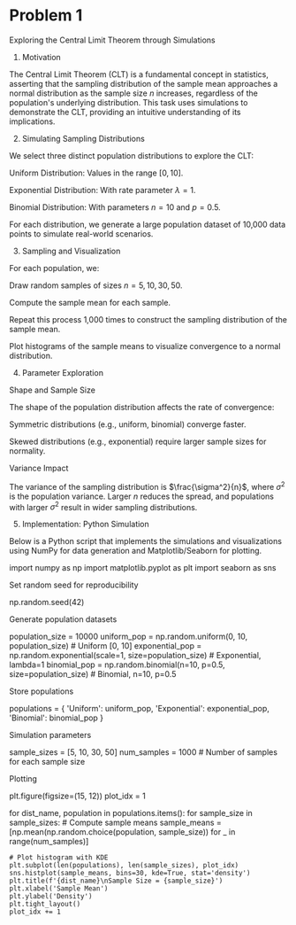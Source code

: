 # Problem 1
Exploring the Central Limit Theorem through Simulations

1. Motivation

The Central Limit Theorem (CLT) is a fundamental concept in statistics, asserting that the sampling distribution of the sample mean approaches a normal distribution as the sample size $n$ increases, regardless of the population's underlying distribution. This task uses simulations to demonstrate the CLT, providing an intuitive understanding of its implications.

2. Simulating Sampling Distributions

We select three distinct population distributions to explore the CLT:





Uniform Distribution: Values in the range $[0, 10]$.



Exponential Distribution: With rate parameter $\lambda = 1$.



Binomial Distribution: With parameters $n = 10$ and $p = 0.5$.

For each distribution, we generate a large population dataset of 10,000 data points to simulate real-world scenarios.

3. Sampling and Visualization

For each population, we:





Draw random samples of sizes $n = 5, 10, 30, 50$.



Compute the sample mean for each sample.



Repeat this process 1,000 times to construct the sampling distribution of the sample mean.



Plot histograms of the sample means to visualize convergence to a normal distribution.

4. Parameter Exploration

Shape and Sample Size

The shape of the population distribution affects the rate of convergence:





Symmetric distributions (e.g., uniform, binomial) converge faster.



Skewed distributions (e.g., exponential) require larger sample sizes for normality.

Variance Impact

The variance of the sampling distribution is $\frac{\sigma^2}{n}$, where $\sigma^2$ is the population variance. Larger $n$ reduces the spread, and populations with larger $\sigma^2$ result in wider sampling distributions.

5. Implementation: Python Simulation

Below is a Python script that implements the simulations and visualizations using NumPy for data generation and Matplotlib/Seaborn for plotting.

 import numpy as np import matplotlib.pyplot as plt import seaborn as sns

Set random seed for reproducibility

np.random.seed(42)

Generate population datasets

population_size = 10000 uniform_pop = np.random.uniform(0, 10, population_size) # Uniform [0, 10] exponential_pop = np.random.exponential(scale=1, size=population_size) # Exponential, lambda=1 binomial_pop = np.random.binomial(n=10, p=0.5, size=population_size) # Binomial, n=10, p=0.5

Store populations

populations = { 'Uniform': uniform_pop, 'Exponential': exponential_pop, 'Binomial': binomial_pop }

Simulation parameters

sample_sizes = [5, 10, 30, 50] num_samples = 1000 # Number of samples for each sample size

Plotting

plt.figure(figsize=(15, 12)) plot_idx = 1

for dist_name, population in populations.items(): for sample_size in sample_sizes: # Compute sample means sample_means = [np.mean(np.random.choice(population, sample_size)) for _ in range(num_samples)]



    # Plot histogram with KDE
    plt.subplot(len(populations), len(sample_sizes), plot_idx)
    sns.histplot(sample_means, bins=30, kde=True, stat='density')
    plt.title(f'{dist_name}\nSample Size = {sample_size}')
    plt.xlabel('Sample Mean')
    plt.ylabel('Density')
    plt.tight_layout()
    plot_idx += 1
